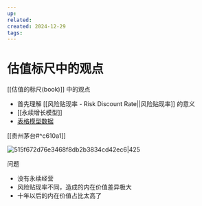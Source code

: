 ```yaml
---
up: 
related: 
created: 2024-12-29
tags:
---
```


# 估值标尺中的观点

[[估值的标尺(book)]] 中的观点

- 首先理解 [[风险贴现率 - Risk Discount Rate||风险贴现率]] 的意义
- [[永续增长模型]]
- [表格模型数据](https://rk7nrn34nu.feishu.cn/sheets/Q0DysAIxDhCYFFtSCIDcgHC4nFh?from=from_copylink)

[[贵州茅台#^c610a1]]

![515f672d76e3468f8db2b3834cd42ec6|425](https://s1.vika.cn/space/2024/12/30/515f672d76e3468f8db2b3834cd42ec6)


问题
- 没有永续经营
- 风险贴现率不同，造成的内在价值差异极大
- 十年以后的内在价值占比太高了


